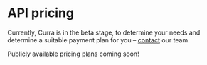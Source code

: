 # API pricing

Currently, Curra is in the beta stage, to determine your needs and determine a suitable payment plan for you – [contact](contact_us.md) our team.

Publicly available pricing plans coming soon!